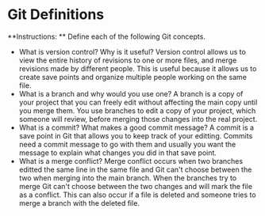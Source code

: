 # Git Definitions

**Instructions: ** Define each of the following Git concepts.

* What is version control?  Why is it useful?
Version control allows us to view the entire history of revisions to one or more files, and merge revisions made by different people. This is useful because it allows us to create save points and organize multiple people working on the same file.
* What is a branch and why would you use one?
A branch is a copy of your project that you can freely edit without affecting the main copy until you merge them. You use branches to edit a copy of your project, which someone will review, before merging those changes into the real project.
* What is a commit? What makes a good commit message?
A commit is a save point in Git that allows you to keep track of your editting. Commits need a commit message to go with them and usually you want the message to explain what changes you did in that save point.
* What is a merge conflict?
Merge conflict occurs when two branches editted the same line in the same file and Git can't choose between the two when merging into the main branch. When the branches try to merge Git can't choose between the two changes and will mark the file as a conflict. This can also occur if a file is deleted and someone tries to merge a branch with the deleted file.